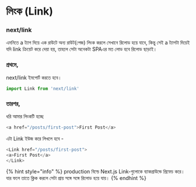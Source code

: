 # লিংক \(Link\)

### next/link

এমনিতে a ট্যাগ দিয়ে এক রাউটে অন্য রাউট\(পেজ\) লিংক করলে সেখানে রিলোড হয়ে যাবে, কিন্তু সেই a ট্যাগটা দিয়েই যদি link ক্রিয়েট করে দেয়া হয়, তাহলে সেটা অনেকটা SPAএর মত লোড হবে রিলোড ছাড়াই।

### প্রথমে, 

next/link ইমপোর্ট করতে হবে।

```javascript
import Link from 'next/link'
```

### তারপর,

ধরি আমার লিংকটি হচ্ছে 

```javascript
<a href="/posts/first-post">First Post</a>
```

এটা Link ইউজ করে লিখলে হবে - 

```javascript
<Link href="/posts/first-post"> 
<a>First Post</a>
</Link>
```

{% hint style="info" %}
production বিল্ডে Next.js Link-গুলোকে ব্যাকগ্রাউন্ডে প্রিফেচ করে। যার ফলে তাতে ক্লিক করলে সেটা প্রায় সঙ্গে সঙ্গে রিলোড হয়ে যায়।
{% endhint %}



